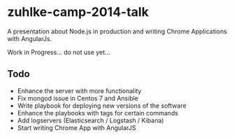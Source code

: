 # zuhlke-camp-2014-talk

A presentation about Node.js in production and writing Chrome Applications with AngularJs.

Work in Progress... do not use yet...

## Todo
  - Enhance the server with more functionality
  - Fix mongod issue in Centos 7 and Ansible
  - Write playbook for deploying new versions of the software
  - Enhance the playbooks with tags for certain commands
  - Add logservers (Elasticsearch / Logstash / Kibana)
  - Start writing Chrome App with AngularJS
